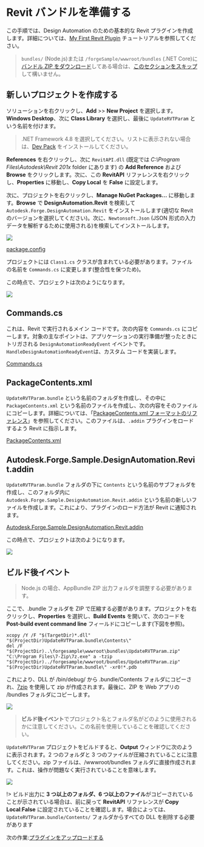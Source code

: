 # Revit バンドルを準備する

この手順では、Design Automation のための基本的な Revit プラグインを作成します。詳細については、[My First Revit Plugin](https://knowledge.autodesk.com/support/revit-products/learn-explore/caas/simplecontent/content/my-first-revit-plug-overview.html) チュートリアルを参照してください。

> `bundles/` (Node.js)または `/forgeSample/wwwroot/bundles` (.NET Core)に[バンドル ZIP をダウンロード](https://github.com/Autodesk-Forge/learn.forge.designautomation/raw/master/forgesample/wwwroot/bundles/UpdateRVTParam.zip)してある場合は、[このセクションをスキップ](designautomation/appbundle/common.md)して構いません。

## 新しいプロジェクトを作成する

ソリューションを右クリックし、**Add** >> **New Project** を選択します。**Windows Desktop**、次に **Class Library** を選択し、最後に `UpdateRVTParam` という名前を付けます。 

> .NET Framework 4.8 を選択してください。リストに表示されない場合は、[Dev Pack](https://dotnet.microsoft.com/download/dotnet-framework/net47) をインストールしてください。

**References** を右クリックし、次に `RevitAPI.dll` (既定では _C:\Program Files\Autodesk\Revit 201x_ folder にあります) の **Add Reference** および **Browse** をクリックします。次に、この **RevitAPI** リファレンスを右クリックし、**Properties** に移動し、**Copy Local** を **False** に設定します。

次に、プロジェクトを右クリックし、**Manage NuGet Packages...** に移動します。**Browse** で **DesignAutomation.Revit** を検索して `Autodesk.Forge.DesignAutomation.Revit` をインストールします(適切な Revit のバージョンを選択してください)。次に、`Newtonsoft.Json` (JSON 形式の入力データを解析するために使用される)を検索してインストールします。 

![](_media/designautomation/revit/new_project.gif)

[package.config](_snippets/modifymodels/engines/revit/package.config ':include :type=code xml')

プロジェクトには `Class1.cs` クラスが含まれている必要があります。ファイルの名前を `Commands.cs` に変更します(整合性を保つため)。 

この時点で、プロジェクトは次のようになります。

![](_media/designautomation/revit/project_files.png)

## Commands.cs

これは、Revit で実行されるメイン コードです。次の内容を `Commands.cs` にコピーします。対象の主なポイントは、アプリケーションの実行準備が整ったときにトリガされる `DesignAutomationReadyEvent` イベントです。`HandleDesignAutomationReadyEvent`は、カスタム コードを実装します。

[Commands.cs](_snippets/modifymodels/engines/revit/Commands.cs ':include :type=code csharp')

## PackageContents.xml

`UpdateRVTParam.bundle` という名前のフォルダを作成し、その中に `PackageContents.xml` という名前のファイルを作成し、次の内容をそのファイルにコピーします。詳細については、「[PackageContents.xml フォーマットのリファレンス](https://knowledge.autodesk.com/search-result/caas/CloudHelp/cloudhelp/2016/ENU/AutoCAD-Customization/files/GUID-BC76355D-682B-46ED-B9B7-66C95EEF2BD0-htm.html)」を参照してください。このファイルは、`.addin` プラグインをロードするよう Revit に指示します。

[PackageContents.xml](_snippets/modifymodels/engines/revit/PackageContents.xml ':include :type=code xml')

## Autodesk.Forge.Sample.DesignAutomation.Revit.addin

`UpdateRVTParam.bundle` フォルダの下に `Contents` という名前のサブフォルダを作成し、このフォルダ内に `Autodesk.Forge.Sample.DesignAutomation.Revit.addin` という名前の新しいファイルを作成します。これにより、プラグインのロード方法が Revit に通知されます。

[Autodesk.Forge.Sample.DesignAutomation.Revit.addin](_snippets/modifymodels/engines/revit/Autodesk.Forge.Sample.DesignAutomation.Revit.addin ':include :type=code xml')

この時点で、プロジェクトは次のようになります。

![](_media/designautomation/revit/bundle_folders.png)

## ビルド後イベント

> Node.js の場合、AppBundle ZIP 出力フォルダを調整する必要があります。

ここで、.bundle フォルダを ZIP で圧縮する必要があります。プロジェクトを右クリックし、**Properties** を選択し、**Build Events** を開いて、次のコードを **Post-build event command line** フィールドにコピーします(下図を参照)。

```
xcopy /Y /F "$(TargetDir)*.dll" "$(ProjectDir)UpdateRVTParam.bundle\Contents\"
del /F "$(ProjectDir)..\forgesample\wwwroot\bundles\UpdateRVTParam.zip"
"C:\Program Files\7-Zip\7z.exe" a -tzip "$(ProjectDir)../forgesample/wwwroot/bundles/UpdateRVTParam.zip" "$(ProjectDir)UpdateRVTParam.bundle\" -xr0!*.pdb
```

これにより、DLL が /bin/debug/ から .bundle/Contents フォルダにコピーされ、[7zip](https://www.7-zip.org/) を使用して zip が作成されます。最後に、ZIP を Web アプリの /bundles フォルダにコピーします。

![](_media/designautomation/revit/post_build.png)

> **ビルド後イベント**でプロジェクト名とフォルダ名がどのように使用されるかに注意してください。この名前を使用していることを確認してください。

`UpdateRVTParam` プロジェクトをビルドすると、**Output** ウィンドウに次のように表示されます。2 つのフォルダと 3 つのファイルが圧縮されていることに注意してください。zip ファイルは、/wwwroot/bundles フォルダに直接作成されます。これは、操作が問題なく実行されていることを意味します。

![](_media/designautomation/revit/build_output.png)

!> ビルド出力に **3 つ以上のフォルダ、6 つ以上のファイル**がコピーされていることが示されている場合は、前に戻って **RevitAPI** リファレンスが **Copy Local**:**False** に設定されていることを確認します。場合によっては、`UpdateRVTParam.bundle/Contents/` フォルダからすべての DLL を削除する必要があります

次の作業:[プラグインをアップロードする](designautomation/appbundle/common)